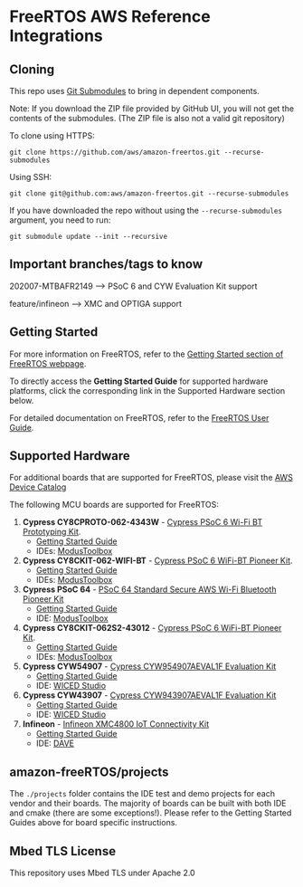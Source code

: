 # FreeRTOS AWS Reference Integrations

## Cloning
This repo uses [Git Submodules](https://git-scm.com/book/en/v2/Git-Tools-Submodules) to bring in dependent components.

Note: If you download the ZIP file provided by GitHub UI, you will not get the contents of the submodules. (The ZIP file is also not a valid git repository)

To clone using HTTPS:
```
git clone https://github.com/aws/amazon-freertos.git --recurse-submodules
```
Using SSH:
```
git clone git@github.com:aws/amazon-freertos.git --recurse-submodules
```

If you have downloaded the repo without using the `--recurse-submodules` argument, you need to run:
```
git submodule update --init --recursive
```

## Important branches/tags to know
202007-MTBAFR2149 --> PSoC 6 and CYW Evaluation Kit support

feature/infineon  --> XMC and OPTIGA support

## Getting Started

For more information on FreeRTOS, refer to the [Getting Started section of FreeRTOS webpage](https://aws.amazon.com/freertos).

To directly access the **Getting Started Guide** for supported hardware platforms, click the corresponding link in the Supported Hardware section below.

For detailed documentation on FreeRTOS, refer to the [FreeRTOS User Guide](https://aws.amazon.com/documentation/freertos).

## Supported Hardware

For additional boards that are supported for FreeRTOS, please visit the [AWS Device Catalog](https://devices.amazonaws.com/search?kw=freertos)

The following MCU boards are supported for FreeRTOS:
1. **Cypress CY8CPROTO-062-4343W** - [Cypress PSoC 6 Wi-Fi BT Prototyping Kit](http://www.cypress.com/CY8CPROTO-062-4343W).
    * [Getting Started Guide](https://community.infineon.com/t5/Resource-Library/Getting-Started-with-Amazon-FreeRTOS-and-PSoC62-43xxx/ta-p/260261)
    * IDEs: [ModusToolbox](https://www.cypress.com/products/modustoolbox)
2. **Cypress CY8CKIT-062-WIFI-BT** - [Cypress PSoC 6 WiFi-BT Pioneer Kit](https://www.cypress.com/CY8CKIT-062-WiFi-BT).
    * [Getting Started Guide](https://community.infineon.com/t5/Resource-Library/Getting-Started-with-Amazon-FreeRTOS-and-PSoC62-43xxx/ta-p/260261)
    * IDEs: [ModusToolbox](https://www.cypress.com/products/modustoolbox)
3. **Cypress PSoC 64** - [PSoC 64 Standard Secure AWS Wi-Fi Bluetooth Pioneer Kit](https://www.cypress.com/cy8ckit-064S0S2-4343W)
    * [Getting Started Guide](https://docs.aws.amazon.com/freertos/latest/userguide/getting_started_cypress_psoc64.html)
    * IDE: [ModusToolbox](https://www.cypress.com/products/modustoolbox)
4. **Cypress CY8CKIT-062S2-43012** - [Cypress PSoC 6 WiFi-BT Pioneer Kit](https://www.cypress.com/CY8CKIT-062S2-43012).
    * [Getting Started Guide](https://community.infineon.com/t5/Resource-Library/Getting-Started-with-Amazon-FreeRTOS-and-PSoC62-43xxx/ta-p/260261)
    * IDEs: [ModusToolbox](https://www.cypress.com/products/modustoolbox)
5. **Cypress CYW54907** - [Cypress CYW954907AEVAL1F Evaluation Kit](https://www.cypress.com/documentation/development-kitsboards/cyw954907aeval1f-evaluation-kit)
    * [Getting Started Guide](https://docs.aws.amazon.com/freertos/latest/userguide/getting_started_cypress_54.html)
    * IDE: [WICED Studio](https://www.cypress.com/products/wiced-software)
6. **Cypress CYW43907** - [Cypress CYW943907AEVAL1F Evaluation Kit](https://www.cypress.com/documentation/development-kitsboards/cyw943907aeval1f-evaluation-kit)
    * [Getting Started Guide](https://docs.aws.amazon.com/freertos/latest/userguide/getting_started_cypress_43.html)
    * IDE: [WICED Studio](https://www.cypress.com/products/wiced-software)
7. **Infineon** - [Infineon XMC4800 IoT Connectivity Kit](https://www.infineon.com/connectivitykit)
    * [Getting Started Guide](https://docs.aws.amazon.com/freertos/latest/userguide/getting_started_infineon.html)
    * IDE: [DAVE](https://infineoncommunity.com/dave-download_ID645)

## amazon-freeRTOS/projects
The ```./projects``` folder contains the IDE test and demo projects for each vendor and their boards. The majority of boards can be built with both IDE and cmake (there are some exceptions!). Please refer to the Getting Started Guides above for board specific instructions.

## Mbed TLS License
This repository uses Mbed TLS under Apache 2.0
